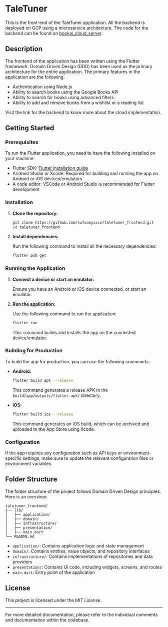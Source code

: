 # TaleTuner

This is the front-end of the TaleTuner application. All the backend is deployed on GCP using a microservice architecture. The code for the backend can be found on [bookai_cloud_server](https://github.com/safwanyasin/bookai_cloud_server).

## Description

The frontend of the application has been written using the Flutter framework. Domain Driven Design (DDD) has been used as the primary architecture for the entire application. The primary features in the application are the following:
  - Authentication using Node.js
  - Ability to search books using the Google Books API
  - Ability to search for books using advanced filters
  - Ability to add and remove books from a wishlist or a reading list

Visit the link for the backend to know more about the cloud implementation.

## Getting Started

### Prerequisites

To run the Flutter application, you need to have the following installed on your machine:

- Flutter SDK: [Flutter installation guide](https://flutter.dev/docs/get-started/install)
- Android Studio or Xcode: Required for building and running the app on Android or iOS devices/emulators
- A code editor: VSCode or Android Studio is recommended for Flutter development

### Installation

1. **Clone the repository:**

   ```bash
   git clone https://github.com/safwanyasin/taletuner_frontend.git
   cd taletuner_frontend
   ```

2. **Install dependencies:**

   Run the following command to install all the necessary dependencies:

   ```bash
   flutter pub get
   ```

### Running the Application

1. **Connect a device or start an emulator:**

   Ensure you have an Android or iOS device connected, or start an emulator.

2. **Run the application:**

   Use the following command to run the application:

   ```bash
   flutter run
   ```

   This command builds and installs the app on the connected device/emulator.

### Building for Production

To build the app for production, you can use the following commands:

- **Android:**

  ```bash
  flutter build apk --release
  ```

  This command generates a release APK in the `build/app/outputs/flutter-apk/` directory.

- **iOS:**

  ```bash
  flutter build ios --release
  ```

  This command generates an iOS build, which can be archived and uploaded to the App Store using Xcode.

### Configuration

If the app requires any configuration such as API keys or environment-specific settings, make sure to update the relevant configuration files or environment variables.

## Folder Structure

The folder structure of the project follows Domain Driven Design principles. Here is an overview:

```
taletuner_frontend/
├── lib/
│   ├── application/
│   ├── domain/
│   ├── infrastructure/
│   ├── presentation/
│   ├── main.dart
└── README.md
```

- `application/`: Contains application logic and state management
- `domain/`: Contains entities, value objects, and repository interfaces
- `infrastructure/`: Contains implementations of repositories and data providers
- `presentation/`: Contains UI code, including widgets, screens, and routes
- `main.dart`: Entry point of the application

## License

This project is licensed under the MIT License.

---

For more detailed documentation, please refer to the individual comments and documentation within the codebase.
```

